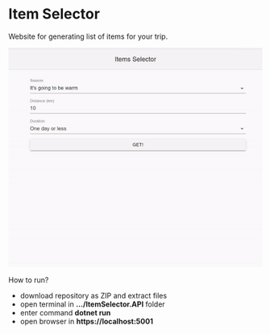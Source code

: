# Item Selector
Website for generating list of items for your trip.  
  
![](demo.gif)

How to run?
- download repository as ZIP and extract files
- open terminal in **.../ItemSelector.API** folder
- enter command **dotnet run**
- open browser in **https://localhost:5001**
